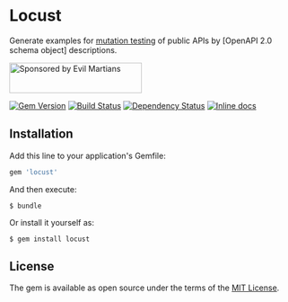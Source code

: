 # Locust

Generate examples for [mutation testing] of public APIs by [OpenAPI 2.0 schema object] descriptions.

<a href="https://evilmartians.com/">
<img src="https://evilmartians.com/badges/sponsored-by-evil-martians.svg" alt="Sponsored by Evil Martians" width="236" height="54"></a>

[![Gem Version][gem-badger]][gem]
[![Build Status][travis-badger]][travis]
[![Dependency Status][gemnasium-badger]][gemnasium]
[![Inline docs][inch-badger]][inch]

## Installation

Add this line to your application's Gemfile:

```ruby
gem 'locust'
```

And then execute:

```shell
$ bundle
```

Or install it yourself as:

```shell
$ gem install locust
```

## License

The gem is available as open source under the terms of the [MIT License](https://opensource.org/licenses/MIT).

[codeclimate-badger]: https://img.shields.io/codeclimate/github/nepalez/locust.svg?style=flat
[codeclimate]: https://codeclimate.com/github/nepalez/locust
[gem-badger]: https://img.shields.io/gem/v/locust.svg?style=flat
[gem]: https://rubygems.org/gems/locust
[gemnasium-badger]: https://img.shields.io/gemnasium/nepalez/locust.svg?style=flat
[gemnasium]: https://gemnasium.com/nepalez/locust
[inch-badger]: http://inch-ci.org/github/nepalez/locust.svg
[inch]: https://inch-ci.org/github/nepalez/locust
[travis-badger]: https://img.shields.io/travis/nepalez/locust/master.svg?style=flat
[travis]: https://travis-ci.org/nepalez/locust
[mutation testing]: https://en.wikipedia.org/wiki/Mutation_testing
